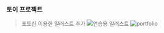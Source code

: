 ### 토이 프로젝트

>포토샵 이용한 일러스트 추가
![연습용 일러스트](https://user-images.githubusercontent.com/61106927/107232764-26cad400-6a65-11eb-8a0a-61ee4b67a69c.png)
![portfolio](https://user-images.githubusercontent.com/61106927/107507431-e5f8c980-6be2-11eb-8d57-fa4162468688.png)



